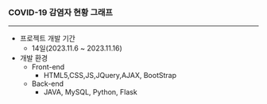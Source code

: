 ### COVID-19 감염자 현황 그래프
---
* 프로젝트 개발 기간
  * 14일(2023.11.6 ~ 2023.11.16)
* 개발 환경
  * Front-end
    * HTML5,CSS,JS,JQuery,AJAX, BootStrap
  * Back-end
    * JAVA, MySQL, Python, Flask 
